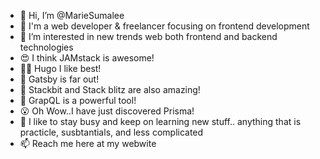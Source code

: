 - 👋 Hi, I’m @MarieSumalee
- 🌱 I'm a web developer & freelancer focusing on frontend development
- 👀 I’m interested in new trends web both frontend and backend technologies 
- 😍 I think JAMstack is awesome!
- 👍🏼 Hugo I like best!
- 🥇 Gatsby is far out!
- 🤩 Stackbit and Stack blitz are also amazing!
- 💪  GrapQL is a powerful tool!
- 😮  Oh Wow..I have just discovered Prisma!
- 🧢  I like to stay busy and keep on learning new stuff.. anything that is practicle, susbtantials, and less complicated 
- 📫 Reach me here at my webwite

<!---
MarieSumalee/MarieSumalee is a ✨ special ✨ repository because its `README.md` (this file) appears on your GitHub profile.
You can click the Preview link to take a look at your changes.
--->
